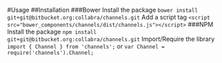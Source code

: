 #Usage
##Installation
###Bower
Install the package
`bower install git+git@bitbucket.org:collabra/channels.git`
Add a script tag
`<script src="bower_components/channels/dist/channels.js"></script>`
###NPM
Install the package
`npm install git+git@bitbucket.org:collabra/channels.git`
Import/Require the library
`import { Channel } from 'channels';`
or
`var Channel = require('channels').Channel;`